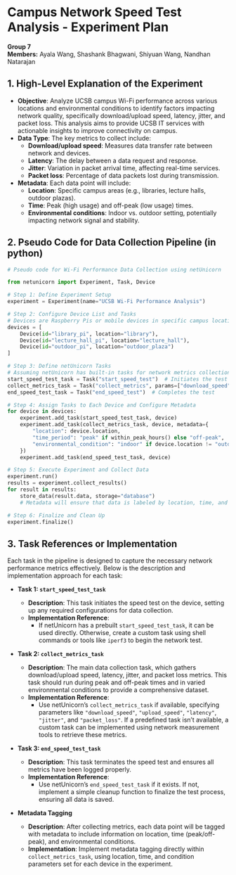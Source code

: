 # Campus Network Speed Test Analysis - Experiment Plan

**Group 7**  
**Members:** Ayala Wang, Shashank Bhagwani, Shiyuan Wang, Nandhan Natarajan  

## 1. High-Level Explanation of the Experiment
- **Objective**: Analyze UCSB campus Wi-Fi performance across various locations and environmental conditions to identify factors impacting network quality, specifically download/upload speed, latency, jitter, and packet loss. This analysis aims to provide UCSB IT services with actionable insights to improve connectivity on campus.
- **Data Type**: The key metrics to collect include:
  - **Download/upload speed**: Measures data transfer rate between network and devices.
  - **Latency**: The delay between a data request and response.
  - **Jitter**: Variation in packet arrival time, affecting real-time services.
  - **Packet loss**: Percentage of data packets lost during transmission.
- **Metadata**: Each data point will include:
  - **Location**: Specific campus areas (e.g., libraries, lecture halls, outdoor plazas).
  - **Time**: Peak (high usage) and off-peak (low usage) times.
  - **Environmental conditions**: Indoor vs. outdoor setting, potentially impacting network signal and stability.

## 2. Pseudo Code for Data Collection Pipeline (in python)

```python
# Pseudo code for Wi-Fi Performance Data Collection using netUnicorn

from netunicorn import Experiment, Task, Device

# Step 1: Define Experiment Setup
experiment = Experiment(name="UCSB Wi-Fi Performance Analysis")

# Step 2: Configure Device List and Tasks
# Devices are Raspberry Pis or mobile devices in specific campus locations
devices = [
    Device(id="library_pi", location="library"),
    Device(id="lecture_hall_pi", location="lecture_hall"),
    Device(id="outdoor_pi", location="outdoor_plaza")
]

# Step 3: Define netUnicorn Tasks
# Assuming netUnicorn has built-in tasks for network metrics collection
start_speed_test_task = Task("start_speed_test")  # Initiates the test
collect_metrics_task = Task("collect_metrics", params=["download_speed", "upload_speed", "latency", "jitter", "packet_loss"])
end_speed_test_task = Task("end_speed_test")  # Completes the test

# Step 4: Assign Tasks to Each Device and Configure Metadata
for device in devices:
    experiment.add_task(start_speed_test_task, device)
    experiment.add_task(collect_metrics_task, device, metadata={
        "location": device.location,
        "time_period": "peak" if within_peak_hours() else "off-peak",
        "environmental_condition": "indoor" if device.location != "outdoor_plaza" else "outdoor"
    })
    experiment.add_task(end_speed_test_task, device)

# Step 5: Execute Experiment and Collect Data
experiment.run()
results = experiment.collect_results()
for result in results:
    store_data(result.data, storage="database")
    # Metadata will ensure that data is labeled by location, time, and condition.

# Step 6: Finalize and Clean Up
experiment.finalize()
```
## 3. Task References or Implementation

Each task in the pipeline is designed to capture the necessary network performance metrics effectively. Below is the description and implementation approach for each task:

- **Task 1: `start_speed_test_task`**
  - **Description**: This task initiates the speed test on the device, setting up any required configurations for data collection.
  - **Implementation Reference**:
    - If netUnicorn has a prebuilt `start_speed_test_task`, it can be used directly. Otherwise, create a custom task using shell commands or tools like `iperf3` to begin the network test.

- **Task 2: `collect_metrics_task`**
  - **Description**: The main data collection task, which gathers download/upload speed, latency, jitter, and packet loss metrics. This task should run during peak and off-peak times and in varied environmental conditions to provide a comprehensive dataset.
  - **Implementation Reference**:
    - Use netUnicorn’s `collect_metrics_task` if available, specifying parameters like `"download_speed"`, `"upload_speed"`, `"latency"`, `"jitter"`, and `"packet_loss"`. If a predefined task isn’t available, a custom task can be implemented using network measurement tools to retrieve these metrics.

- **Task 3: `end_speed_test_task`**
  - **Description**: This task terminates the speed test and ensures all metrics have been logged properly.
  - **Implementation Reference**:
    - Use netUnicorn’s `end_speed_test_task` if it exists. If not, implement a simple cleanup function to finalize the test process, ensuring all data is saved.

- **Metadata Tagging**
  - **Description**: After collecting metrics, each data point will be tagged with metadata to include information on location, time (peak/off-peak), and environmental conditions.
  - **Implementation**: Implement metadata tagging directly within `collect_metrics_task`, using location, time, and condition parameters set for each device in the experiment.
